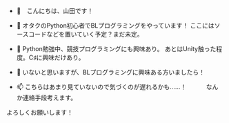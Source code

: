 - 👋　こんにちは、山田です！

- 👀 オタクのPython初心者でBLプログラミングをやっています！
ここにはソースコードなどを置いていく予定？まだ未定。

- 🌱 Python勉強中、競技プログラミングにも興味あり。
あとはUnity触った程度。C♯に興味だけあり。

- 💞️ いないと思いますが、BLプログラミングに興味ある方いましたら！
- 📫 こちらはあまり見ていないので気づくのが遅れるかも……！
　　　なんか連絡手段考えます。

よろしくお願いします！
